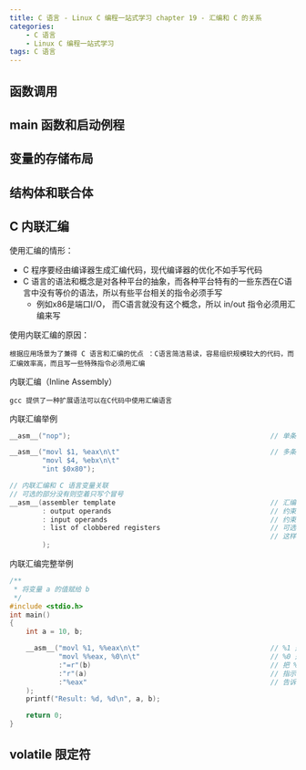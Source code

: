 ```yaml
---
title: C 语言 - Linux C 编程一站式学习 chapter 19 - 汇编和 C 的关系
categories: 
    - C 语言
    - Linux C 编程一站式学习
tags: C 语言
---
```


<!--more-->

## 函数调用

## main 函数和启动例程

## 变量的存储布局

## 结构体和联合体

## C 内联汇编

使用汇编的情形：

* C 程序要经由编译器生成汇编代码，现代编译器的优化不如手写代码
* C 语言的语法和概念是对各种平台的抽象，而各种平台特有的一些东西在C语言中没有等价的语法，所以有些平台相关的指令必须手写
    * 例如x86是端口I/O， 而C语言就没有这个概念，所以 in/out 指令必须用汇编来写

使用内联汇编的原因：

    根据应用场景为了兼得 C 语言和汇编的优点 ：C语言简洁易读，容易组织规模较大的代码，而汇编效率高，而且写一些特殊指令必须用汇编

内联汇编（Inline Assembly）

    gcc 提供了一种扩展语法可以在C代码中使用汇编语言

内联汇编举例

```c
__asm__("nop");                                                 // 单条汇编指令

__asm__("movl $1, %eax\n\t"                                     // 多条汇编指令使用 \n\t 分隔
        "movl $4, %ebx\n\t"
        "int $0x80");

// 内联汇编和 C 语言变量关联
// 可选的部分没有则空着只写个冒号
__asm__(assembler template                                      // 汇编指令
        : output operands                                       // 约束条件，可选，指示汇编指令的运算结果输出到哪些儿 C 操作数
        : input operands                                        // 约束条件，可选，指示汇编指令从哪些儿 C 操作数获得输入
        : list of clobbered registers                           // 可选，列出在汇编指令中被修改过的寄存器列表，
                                                                // 这样编译器就不会在执行这行代码时使用这些儿寄存器来保存其他值
        );
```

内联汇编完整举例
```c
/**
 * 将变量 a 的值赋给 b
 */
#include <stdio.h>
int main()
{
    int a = 10, b;

    __asm__("movl %1, %%eax\n\t"                                // %1 是占位符，对应 a，为了和占位符区分，寄存器 eax 前加了两个 %
            "movl %%eax, %0\n\t"                                // %0 是站位符，对应 b
            :"=r"(b)                                            // 把 %0 代表的寄存器的值输出给变量 b
            :"r"(a)                                             // 指示编译器分配一个寄存器保存变量 a  的值
            :"%eax"                                             // 告诉编译器寄存器 eax 的值被改变了，所以在执行 __asm__ 时不要用 eax 再保存其他值
    );
    printf("Result: %d, %d\n", a, b);

    return 0;
}
```

## volatile 限定符

